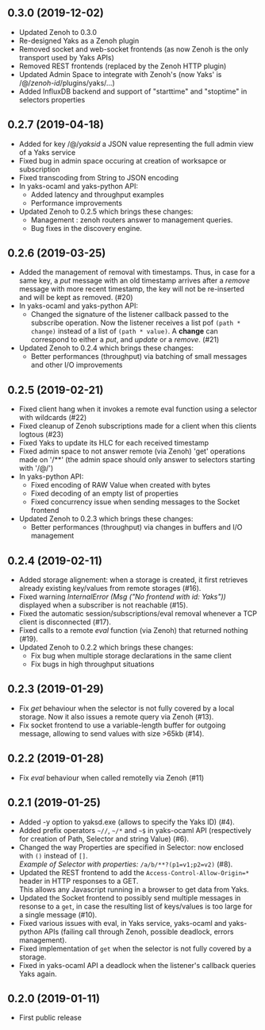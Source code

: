 ## 0.3.0 (2019-12-02)
 - Updated Zenoh to 0.3.0
 - Re-designed Yaks as a Zenoh plugin
 - Removed socket and web-socket frontends (as now Zenoh is the only transport used by Yaks APIs)
 - Removed REST frontends (replaced by the Zenoh HTTP plugin)
 - Updated Admin Space to integrate with Zenoh's (now Yaks' is /@/_zenoh-id_/plugins/yaks/...)
 - Added InfluxDB backend and support of "starttime" and "stoptime" in selectors properties

## 0.2.7 (2019-04-18)
 - Added for key /@/_yaksid_ a JSON value representing the full admin view of a Yaks service
 - Fixed bug in admin space occuring at creation of worksapce or subscription
 - Fixed transcoding from String to JSON encoding
 - In yaks-ocaml and yaks-python API:
   - Added latency and throughput examples
   - Performance improvements
 - Updated Zenoh to 0.2.5 which brings these changes:
   - Management : zenoh routers answer to management queries.
   - Bug fixes in the discovery engine.

## 0.2.6 (2019-03-25)
 - Added the management of removal with timestamps. Thus, in case for a same key, a *put* message with an old timestamp
   arrives after a *remove* message with more recent timestamp, the key will not be re-inserted and will be kept as removed. (#20)
 - In yaks-ocaml and yaks-python API:
    - Changed the signature of the listener callback passed to the subscribe operation. 
      Now the listener receives a list pof `(path * change)` instead of a list of `(path * value)`.
      A **change** can correspond to either a *put*, and *update* or a *remove*. (#21)
 - Updated Zenoh to 0.2.4 which brings these changes:
    - Better performances (throughput) via batching of small messages and other I/O improvements

## 0.2.5 (2019-02-21)
 - Fixed client hang when it invokes a remote eval function using a selector with wildcards (#22)
 - Fixed cleanup of Zenoh subscriptions made for a client when this clients logtous (#23)
 - Fixed Yaks to update its HLC for each received timestamp
 - Fixed admin space to not answer remote (via Zenoh) 'get' operations made on '/**' 
   (the admin space should only answer to selectors starting with '/@/')
 - In yaks-python API:
    - Fixed encoding of RAW Value when created with bytes
    - Fixed decoding of an empty list of properties
    - Fixed concurrency issue when sending messages to the Socket frontend
 - Updated Zenoh to 0.2.3 which brings these changes:
    - Better performances (throughput) via changes in buffers and I/O management

## 0.2.4 (2019-02-11)
 - Added storage alignement: when a storage is created, it first retrieves already existing key/values from remote storages (#16).
 - Fixed warning *InternalError (Msg ("No frontend with id: Yaks"))* displayed when a subscriber is not reachable (#15).
 - Fixed the automatic session/subscriptions/eval removal whenever a TCP client is disconnected (#17).
 - Fixed calls to a remote *eval* function (via Zenoh) that returned nothing (#19).
 - Updated Zenoh to 0.2.2 which brings these changes:
    - Fix bug when multiple storage declarations in the same client
    - Fix bugs in high throughput situations

## 0.2.3 (2019-01-29)
 - Fix *get* behaviour when the selector is not fully covered by a local storage. Now it also issues a remote query via Zenoh (#13).
 - Fix socket frontend to use a variable-length buffer for outgoing message, allowing to send values with size >65kb (#14).

## 0.2.2 (2019-01-28)
 - Fix *eval* behaviour when called remotelly via Zenoh (#11)

## 0.2.1 (2019-01-25)
 - Added -y option to yaksd.exe (allows to specify the Yaks ID) (#4).
 - Added prefix operators `~//`, `~/*` and `~$` in yaks-ocaml API
   (respectively for creation of Path, Selector and string Value) (#6).
 - Changed the way Properties are specified in Selector: now enclosed with `()` instead of `[]`. <br>
   _Example of Selector with properties:_ `/a/b/**?(p1=v1;p2=v2)` (#8).
 - Updated the REST frontend to add the `Access-Control-Allow-Origin=*` header in HTTP responses to a GET. <br>
   This allows any Javascript running in a browser to get data from Yaks.
 - Updated the Socket frontend to possibly send multiple messages in resonse to a `get`, in case the
   resulting list of keys/values is too large for a single message (#10).
 - Fixed various issues with eval, in Yaks service, yaks-ocaml and yaks-python APIs
   (failing call through Zenoh, possible deadlock, errors management).
 - Fixed implementation of `get` when the selector is not fully covered by a storage.
 - Fixed in yaks-ocaml API a deadlock when the listener's callback queries Yaks again.

## 0.2.0 (2019-01-11)
 - First public release
